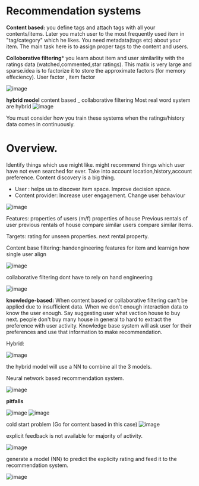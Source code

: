 # Recommendation systems

**Content based:** you define tags and attach tags with all your contents/items. Later you match user to the most frequently used item in "tag/category"  which he likes. You need metadata(tags etc) about your item. The main task here is to assign proper tags to the content and users.

**Colloborative filtering***
you learn about item and user similarlity with the ratings data (watched,commented,star ratings).
This matix is very large and sparse.idea is to factorize it to store the approximate factors (for memory effeciency). User factor , item factor

![image](https://user-images.githubusercontent.com/1594001/149675599-31b02b0e-34bb-4d67-9acb-71a2d11fd766.png)

**hybrid model**
content based _ collaborative filtering
Most real word system are hybrid
![image](https://user-images.githubusercontent.com/1594001/149675657-edce4c2f-b809-496a-a02b-043df0c71100.png)

You must consider how you train these systems when the ratings/history data comes in continuously.

# Overview.

Identify things which use might like. might recommend things which user have not even searched for ever. 
Take into account location,history,account preference. 
Content discovery is a big thing.

* User : helps us to discover item space. Improve decision space.
* Content provider: Increase user engagement. Change user behaviour

![image](https://user-images.githubusercontent.com/1594001/149676003-fdb8193b-7e16-40d0-912a-ce6d23f8ceb9.png)

Features:
properties of users (m/f)
properties of house 
Previous rentals of user
previous rentals of house
compare similar users
compare similar items.

Targets:
rating for unseen properties.
next rental property.

Content base filtering:
handengineering features for item and learnign how single user align

![image](https://user-images.githubusercontent.com/1594001/149676085-045214ab-3012-4c7b-a568-40f451cfc5b3.png)

collaborative filtering
dont have to rely on hand engineering 

![image](https://user-images.githubusercontent.com/1594001/149676161-cfd5a35b-deba-46de-b3aa-059dc5395790.png)

**knowledge-based:**
When content based or collaborative filtering can't be applied due to insufficient data.
When we don't enough interaction data to know the user enough. Say suggesting user what vaction house to buy next. people don't buy many house in general to hard to extract the preference with user activity.
Knowledge base system will ask user for their preferences and use that information to make recommendation.

Hybrid:

![image](https://user-images.githubusercontent.com/1594001/149676224-ed36d503-cd5e-436d-912c-761cfa2f3cf4.png)

the hybrid model will use a NN to combine all the 3 models.

Neural network based recommendation system.

![image](https://user-images.githubusercontent.com/1594001/149676345-492677cb-7947-488d-85c4-4052b826b097.png)

**pitfalls** 

![image](https://user-images.githubusercontent.com/1594001/149676467-d447c1f9-2c8b-4fcc-85ad-f9720ab6327d.png)
![image](https://user-images.githubusercontent.com/1594001/149676494-ced575f4-a343-4ce6-b53b-a36cf8dbba15.png)


cold start problem  (Go for content based in this case)
![image](https://user-images.githubusercontent.com/1594001/149676525-3d7a9d3d-c427-4fef-971a-970bc3421379.png)

explicit feedback is not available for majority of activity.

![image](https://user-images.githubusercontent.com/1594001/149676553-f952e941-42b0-4bc4-87a8-32f1c7613f84.png)

generate a model (NN) to predict the explicity rating and feed it to the recommendation system.

![image](https://user-images.githubusercontent.com/1594001/149676580-2ed549d3-f6df-4c67-b0e8-104e654571ca.png)

